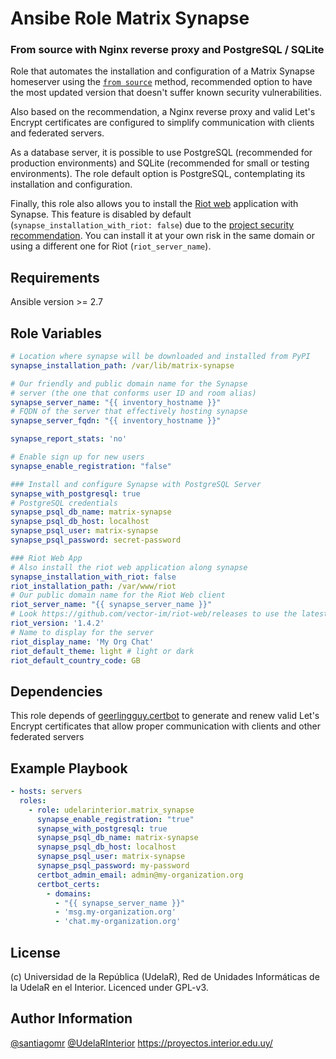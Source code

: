 # Ansibe Role Matrix Synapse
### From source with Nginx reverse proxy and PostgreSQL / SQLite

Role that automates the installation and configuration of a Matrix Synapse homeserver using the [`from source`](https://github.com/matrix-org/synapse/blob/master/INSTALL.md#installing-from-source) method, recommended option to have the most updated version that doesn't suffer known security vulnerabilities.

Also based on the recommendation, a Nginx reverse proxy and valid Let's Encrypt certificates are configured to simplify communication with clients and federated servers.

As a database server, it is possible to use PostgreSQL (recommended for production environments) and SQLite (recommended for small or testing environments). The role default option is PostgreSQL, contemplating its installation and configuration.

Finally, this role also allows you to install the [Riot web](https://riot.im/app/#/welcome) application with Synapse. This feature is disabled by default (`synapse_installation_with_riot: false`) due to the [project security recommendation](https://github.com/vector-im/riot-web/#important-security-note). You can install it at your own risk in the same domain or using a different one for Riot (`riot_server_name`).

Requirements
------------

Ansible version >= 2.7

Role Variables
--------------

```yaml
# Location where synapse will be downloaded and installed from PyPI
synapse_installation_path: /var/lib/matrix-synapse

# Our friendly and public domain name for the Synapse
# server (the one that conforms user ID and room alias)
synapse_server_name: "{{ inventory_hostname }}"
# FQDN of the server that effectively hosting synapse
synapse_server_fqdn: "{{ inventory_hostname }}"

synapse_report_stats: 'no'

# Enable sign up for new users
synapse_enable_registration: "false"

### Install and configure Synapse with PostgreSQL Server
synapse_with_postgresql: true
# PostgreSQL credentials
synapse_psql_db_name: matrix-synapse
synapse_psql_db_host: localhost
synapse_psql_user: matrix-synapse
synapse_psql_password: secret-password

### Riot Web App
# Also install the riot web application along synapse
synapse_installation_with_riot: false
riot_installation_path: /var/www/riot
# Our public domain name for the Riot Web client
riot_server_name: "{{ synapse_server_name }}"
# Look https://github.com/vector-im/riot-web/releases to use the latest version
riot_version: '1.4.2'
# Name to display for the server
riot_display_name: 'My Org Chat'
riot_default_theme: light # light or dark
riot_default_country_code: GB
```

Dependencies
------------

This role depends of [geerlingguy.certbot](https://galaxy.ansible.com/geerlingguy/certbot) to generate and renew valid Let's Encrypt certificates that allow proper communication with clients and other federated servers

Example Playbook
----------------

```yaml
- hosts: servers
  roles:
    - role: udelarinterior.matrix_synapse
      synapse_enable_registration: "true"
      synapse_with_postgresql: true
      synapse_psql_db_name: matrix-synapse
      synapse_psql_db_host: localhost
      synapse_psql_user: matrix-synapse
      synapse_psql_password: my-password
      certbot_admin_email: admin@my-organization.org
      certbot_certs:
        - domains:
          - "{{ synapse_server_name }}"
          - 'msg.my-organization.org'
          - 'chat.my-organization.org'
```

License
-------

(c) Universidad de la República (UdelaR), Red de Unidades Informáticas de la UdelaR en el Interior. Licenced under GPL-v3.


Author Information
------------------

[@santiagomr](https://github.com/santiagomr)
[@UdelaRInterior](https://github.com/UdelaRInterior)
https://proyectos.interior.edu.uy/